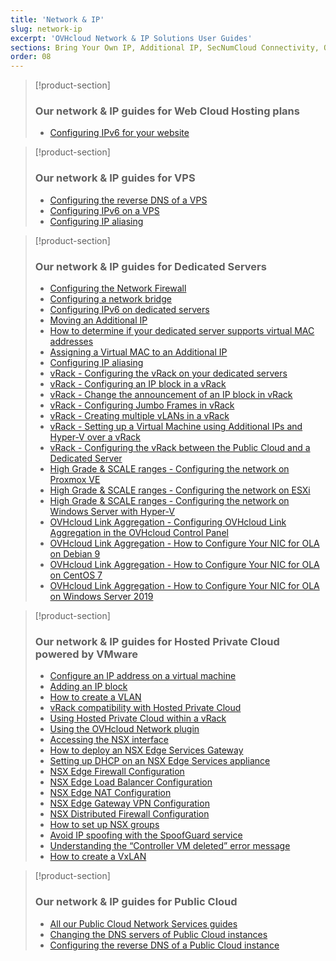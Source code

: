 ```yaml
---
title: 'Network & IP'
slug: network-ip
excerpt: 'OVHcloud Network & IP Solutions User Guides'
sections: Bring Your Own IP, Additional IP, SecNumCloud Connectivity, Our network & IP guides for Web Cloud Hosting plans, Our network & IP guides for VPS, Our network & IP guides for Dedicated Servers, Our network & IP guides for Hosted Private Cloud powered by VMware, Our network & IP guides for Nutanix on OVHcloud, Our network & IP guides for Public Cloud
order: 08
---
```


> [!product-section]
>
> ### Our network & IP guides for Web Cloud Hosting plans
>
> - [Configuring IPv6 for your website](https://docs.ovh.com/asia/en/hosting/configure-ipv6-for-your-website/)
>

> [!product-section]
>
> ### Our network & IP guides for VPS
>
> - [Configuring the reverse DNS of a VPS](https://docs.ovh.com/asia/en/vps/configure-reverse-dns-vps/)
> - [Configuring IPv6 on a VPS](https://docs.ovh.com/asia/en/vps/configuring-ipv6/)
> - [Configuring IP aliasing](https://docs.ovh.com/asia/en/vps/network-ipaliasing-vps/)
>

> [!product-section]
>
> ### Our network & IP guides for Dedicated Servers
>
> - [Configuring the Network Firewall](https://docs.ovh.com/asia/en/dedicated/firewall-network/)
> - [Configuring a network bridge](https://docs.ovh.com/asia/en/dedicated/network-bridging/)
> - [Configuring IPv6 on dedicated servers](https://docs.ovh.com/asia/en/dedicated/network-ipv6/)
> - [Moving an Additional IP](https://docs.ovh.com/asia/en/dedicated/ip-fo-move/)
> - [How to determine if your dedicated server supports virtual MAC addresses](https://docs.ovh.com/asia/en/dedicated/network-support-virtual-mac/)
> - [Assigning a Virtual MAC to an Additional IP](https://docs.ovh.com/asia/en/dedicated/network-virtual-mac/)
> - [Configuring IP aliasing](https://docs.ovh.com/asia/en/dedicated/network-ipaliasing/)
> - [vRack - Configuring the vRack on your dedicated servers](https://docs.ovh.com/asia/en/dedicated/configuring-vrack-on-dedicated-servers/)
> - [vRack - Configuring an IP block in a vRack](https://docs.ovh.com/asia/en/dedicated/ip-block-vrack/)
> - [vRack - Change the announcement of an IP block in vRack](https://docs.ovh.com/asia/en/dedicated/change-anouncement-ip-block-vrack/)
> - [vRack - Configuring Jumbo Frames in vRack](https://docs.ovh.com/asia/en/dedicated/network-jumbo/)
> - [vRack - Creating multiple vLANs in a vRack](https://docs.ovh.com/asia/en/dedicated/multiple-vlans/)
> - [vRack - Setting up a Virtual Machine using Additional IPs and Hyper-V over a vRack](https://docs.ovh.com/asia/en/dedicated/foip-vrack-hyperv/)
> - [vRack - Configuring the vRack between the Public Cloud and a Dedicated Server](https://docs.ovh.com/asia/en/dedicated/vrack-pci-ds/)
> - [High Grade & SCALE ranges - Configuring the network on Proxmox VE](https://docs.ovh.com/asia/en/dedicated/proxmox-network-hg-scale/)
> - [High Grade & SCALE ranges - Configuring the network on ESXi](https://docs.ovh.com/asia/en/dedicated/esxi-network-hg-scale/)
> - [High Grade & SCALE ranges - Configuring the network on Windows Server with Hyper-V](https://docs.ovh.com/asia/en/dedicated/hyperv-network-hg-scale/)
> - [OVHcloud Link Aggregation - Configuring OVHcloud Link Aggregation in the OVHcloud Control Panel](https://docs.ovh.com/asia/en/dedicated/ola-manager/)
> - [OVHcloud Link Aggregation - How to Configure Your NIC for OLA on Debian 9](https://docs.ovh.com/asia/en/dedicated/ola-debian9/)
> - [OVHcloud Link Aggregation - How to Configure Your NIC for OLA on CentOS 7](https://docs.ovh.com/asia/en/dedicated/ola-centos7/)
> - [OVHcloud Link Aggregation - How to Configure Your NIC for OLA on Windows Server 2019](https://docs.ovh.com/asia/en/dedicated/ola-w2k19/)
>

> [!product-section]
>
> ### Our network & IP guides for Hosted Private Cloud powered by VMware
>
> - [Configure an IP address on a virtual machine](https://docs.ovh.com/asia/en/private-cloud/configure-ip-on-virtual-machine/)
> - [Adding an IP block](https://docs.ovh.com/asia/en/private-cloud/add-ip-block/)
> - [How to create a VLAN](https://docs.ovh.com/asia/en/private-cloud/creation-vlan/)
> - [vRack compatibility with Hosted Private Cloud](https://docs.ovh.com/asia/en/private-cloud/vrack-compatibility-hosted-private-cloud/)
> - [Using Hosted Private Cloud within a vRack](https://docs.ovh.com/asia/en/private-cloud/using-private-cloud-with-vrack/)
> - [Using the OVHcloud Network plugin](https://docs.ovh.com/asia/en/private-cloud/plugin-ovh-network/)
> - [Accessing the NSX interface](https://docs.ovh.com/asia/en/private-cloud/accessing-NSX-interface/)
> - [How to deploy an NSX Edge Services Gateway](https://docs.ovh.com/asia/en/private-cloud/how-to-deploy-an-nsx-edge-gateway/)
> - [Setting up DHCP on an NSX Edge Services appliance](https://docs.ovh.com/asia/en/private-cloud/setup-dhcp-nsx-edge/)
> - [NSX Edge Firewall Configuration](https://docs.ovh.com/asia/en/private-cloud/nsx-edge-firewall-configuration/)
> - [NSX Edge Load Balancer Configuration ](https://docs.ovh.com/asia/en/private-cloud/nsx-edge-load-balancer-configuration/)
> - [NSX Edge NAT Configuration](https://docs.ovh.com/asia/en/private-cloud/nsx-edge-nat-configuration/)
> - [NSX Edge Gateway VPN Configuration](https://docs.ovh.com/asia/en/private-cloud/nsx-edge-gateway-vpn-configuration/)
> - [NSX Distributed Firewall Configuration](https://docs.ovh.com/asia/en/private-cloud/nsx-distributed-firewall-configuration/)
> - [How to set up NSX groups](https://docs.ovh.com/asia/en/private-cloud/setup-nsx-groups/)
> - [Avoid IP spoofing with the SpoofGuard service](https://docs.ovh.com/asia/en/private-cloud/spoofguard/)
> - [Understanding the “Controller VM deleted” error message](https://docs.ovh.com/asia/en/private-cloud/error-controller-nsx/)
> - [How to create a VxLAN](https://docs.ovh.com/asia/en/private-cloud/nsx-creation-vxlan/)

> [!product-section]
>
> ### Our network & IP guides for Public Cloud
>
> - [All our Public Cloud Network Services guides](https://docs.ovh.com/asia/en/publiccloud/network-services/)
> - [Changing the DNS servers of Public Cloud instances](https://docs.ovh.com/asia/en/public-cloud/change-instance-dns-servers/)
> - [Configuring the reverse DNS of a Public Cloud instance](https://docs.ovh.com/asia/en/public-cloud/configure-reverse-dns-instance/)
